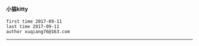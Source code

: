 #### 小猫kitty ####

    first time 2017-09-11
    last time 2017-09-11
    author xuqiang76@163.com

---


